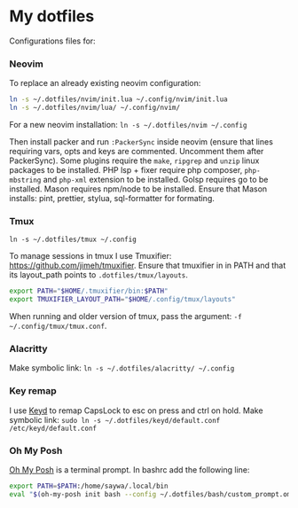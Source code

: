 # My dotfiles

Configurations files for:

### Neovim

To replace an already existing neovim configuration:
```bash
ln -s ~/.dotfiles/nvim/init.lua ~/.config/nvim/init.lua
ln -s ~/.dotfiles/nvim/lua/ ~/.config/nvim/
```
For a new neovim installation:
`ln -s ~/.dotfiles/nvim ~/.config`

Then install packer and run `:PackerSync` inside neovim (ensure that lines requiring vars, opts and keys are commented. Uncomment them after PackerSync).
Some plugins require the `make`, `ripgrep` and `unzip` linux packages to be installed.
PHP lsp + fixer require php composer, `php-mbstring` and `php-xml` extension to be installed.
Golsp requires go to be installed.
Mason requires npm/node to be installed.
Ensure that Mason installs: pint, prettier, stylua, sql-formatter for formating.

### Tmux

`ln -s ~/.dotfiles/tmux ~/.config`


To manage sessions in tmux I use Tmuxifier: https://github.com/jimeh/tmuxifier.
Ensure that tmuxifier in in PATH and that its layout_path points to `.dotfiles/tmux/layouts`.
```bash
export PATH="$HOME/.tmuxifier/bin:$PATH"
export TMUXIFIER_LAYOUT_PATH="$HOME/.config/tmux/layouts"
```
When running and older version of tmux, pass the argument: `-f ~/.config/tmux/tmux.conf`.

### Alacritty

Make symbolic link: `ln -s ~/.dotfiles/alacritty/ ~/.config`

### Key remap

I use [Keyd](https://github.com/rvaiya/keyd) to remap CapsLock to esc on press and ctrl on hold.
Make symbolic link: `sudo ln -s ~/.dotfiles/keyd/default.conf /etc/keyd/default.conf`

### Oh My Posh

[Oh My Posh](https://ohmyposh.dev/docs/installation/linux) is a terminal prompt. In bashrc add the following line:
```bash
export PATH=$PATH:/home/saywa/.local/bin
eval "$(oh-my-posh init bash --config ~/.dotfiles/bash/custom_prompt.omp.toml)"
```

